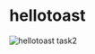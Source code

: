 # hellotoast
![hellotoast task2](https://user-images.githubusercontent.com/80835650/148714477-3211b336-e9c2-4ae0-96fa-aba1f5d066f3.gif)
